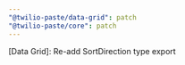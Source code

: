 ```yaml
---
"@twilio-paste/data-grid": patch
"@twilio-paste/core": patch
---
```


[Data Grid]: Re-add SortDirection type export
